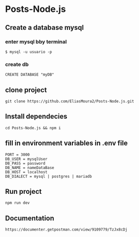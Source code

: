 # Posts-Node.js

## Create a database mysql
### enter mysql bby terminal
```
$ mysql -u usuario -p
```
### create db
```
CREATE DATABASE "myDB"
```
## clone project
```
git clone https://github.com/EliasMoura2/Posts-Node.js.git
```
## Install dependecies
```
cd Posts-Node.js && npm i
```
## fill in environment variables in .env file
```
PORT = 3000
DB_USER = mysqlUser
DB_PASS = password
DB_NAME = nameDataBase
DB_HOST = localhost
DB_DIALECT = mysql | postgres | mariadb
```

## Run project
```
npm run dev
```
## Documentation
```
https://documenter.getpostman.com/view/9109779/TzJx8cDj
```
